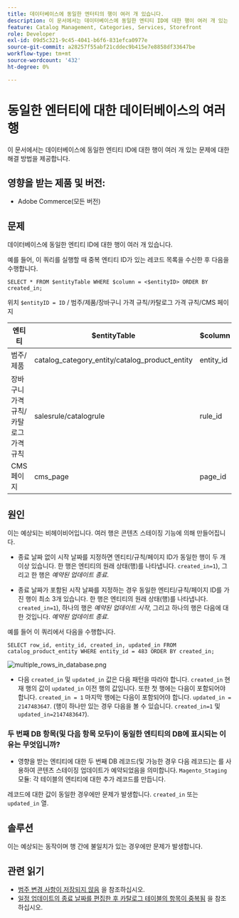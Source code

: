 ```yaml
---
title: 데이터베이스에 동일한 엔터티의 행이 여러 개 있습니다.
description: 이 문서에서는 데이터베이스에 동일한 엔티티 ID에 대한 행이 여러 개 있는 문제에 대한 해결 방법을 제공합니다.
feature: Catalog Management, Categories, Services, Storefront
role: Developer
exl-id: 09d5c321-9c45-4041-b6f6-831efca0977e
source-git-commit: a28257f55abf21cddec9b415e7e8858df33647be
workflow-type: tm+mt
source-wordcount: '432'
ht-degree: 0%

---
```


# 동일한 엔터티에 대한 데이터베이스의 여러 행

이 문서에서는 데이터베이스에 동일한 엔티티 ID에 대한 행이 여러 개 있는 문제에 대한 해결 방법을 제공합니다.

## 영향을 받는 제품 및 버전:

* Adobe Commerce(모든 버전)

## 문제

데이터베이스에 동일한 엔티티 ID에 대한 행이 여러 개 있습니다.

예를 들어, 이 쿼리를 실행할 때 중복 엔티티 ID가 있는 레코드 목록을 수신한 후 다음을 수행합니다.

```
SELECT * FROM $entityTable WHERE $column = <$entityID> ORDER BY created_in;
```

위치 `$entityID = ID` / 범주/제품/장바구니 가격 규칙/카탈로그 가격 규칙/CMS 페이지

| 엔티티 | $entityTable | $column |
|------------------|-----------------------------------|------------------|
| 범주/제품 | catalog_category_entity/catalog_product_entity | entity_id |
| 장바구니 가격 규칙/카탈로그 가격 규칙 | salesrule/catalogrule | rule_id |
| CMS 페이지 | cms_page | page_id |

## 원인

이는 예상되는 비헤이비어입니다. 여러 행은 콘텐츠 스테이징 기능에 의해 만들어집니다.

* 종료 날짜 없이 시작 날짜를 지정하면 엔티티/규칙/페이지 ID가 동일한 행이 두 개 이상 있습니다. 한 행은 엔티티의 원래 상태(행)를 나타냅니다. `created_in=1`), 그리고 한 행은 *예약된 업데이트 종료*.

* 종료 날짜가 포함된 시작 날짜를 지정하는 경우 동일한 엔티티/규칙/페이지 ID를 가진 행이 최소 3개 있습니다. 한 행은 엔티티의 원래 상태(행)를 나타냅니다. `created_in=1`), 하나의 행은 *예약된 업데이트 시작*, 그리고 하나의 행은 다음에 대한 것입니다. *예약된 업데이트 종료*.

예를 들어 이 쿼리에서 다음을 수행합니다.

```
SELECT row_id, entity_id, created_in, updated_in FROM catalog_product_entity WHERE entity_id = 483 ORDER BY created_in;
```

![multiple_rows_in_database.png](assets/multiple_rows_in_database.png)

* 다음 `created_in` 및 `updated_in` 값은 다음 패턴을 따라야 합니다. `created_in` 현재 행의 값이 `updated_in` 이전 행의 값입니다. 또한 첫 행에는 다음이 포함되어야 합니다. `created_in = 1` 마지막 행에는 다음이 포함되어야 합니다. `updated_in = 2147483647`. (행이 하나만 있는 경우 다음을 볼 수 있습니다. `created_in=1` 및 `updated_in=2147483647`).

### 두 번째 DB 항목(및 다음 항목 모두)이 동일한 엔티티의 DB에 표시되는 이유는 무엇입니까?

* 영향을 받는 엔티티에 대한 두 번째 DB 레코드(및 가능한 경우 다음 레코드)는 를 사용하여 콘텐츠 스테이징 업데이트가 예약되었음을 의미합니다. `Magento_Staging` 모듈: 각 테이블의 엔티티에 대한 추가 레코드를 만듭니다.

레코드에 대한 값이 동일한 경우에만 문제가 발생합니다. `created_in` 또는 `updated_in` 열.

## 솔루션

이는 예상되는 동작이며 행 간에 불일치가 있는 경우에만 문제가 발생합니다.

## 관련 읽기

* [범주 변경 사항이 저장되지 않음](https://experienceleague.adobe.com/docs/commerce-knowledge-base/kb/troubleshooting/miscellaneous/changes-to-categories-are-not-being-saved.html) 을 참조하십시오.
* [일정 업데이트의 종료 날짜를 편집한 후 카탈로그 테이블의 항목이 중복됨](https://experienceleague.adobe.com/docs/commerce-knowledge-base/kb/troubleshooting/known-issues-patches-attached/duplicate-entries-in-the-catalogrule-table-after-editing-the-end-date-of-a-schedule-update.html) 을 참조하십시오.
